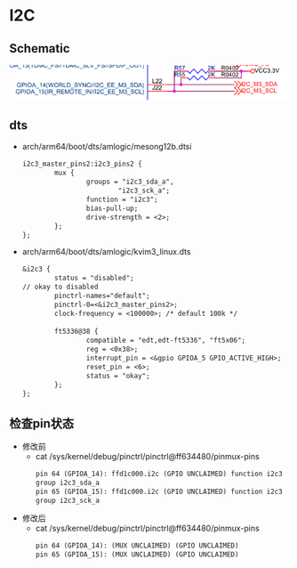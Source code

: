 # I2C


## Schematic

![images/I2C_Port_SCH.png](images/I2C_Port_SCH.png)


## dts

* arch/arm64/boot/dts/amlogic/mesong12b.dtsi
  ```dts
  i2c3_master_pins2:i2c3_pins2 {
          mux {
                  groups = "i2c3_sda_a",
                          "i2c3_sck_a";
                  function = "i2c3";
                  bias-pull-up;
                  drive-strength = <2>;
          };
  };
  ```
* arch/arm64/boot/dts/amlogic/kvim3_linux.dts
  ```dts
  &i2c3 {
          status = "disabled";                                          // okay to disabled
          pinctrl-names="default";
          pinctrl-0=<&i2c3_master_pins2>;
          clock-frequency = <100000>; /* default 100k */
  
          ft5336@38 {
                  compatible = "edt,edt-ft5336", "ft5x06";
                  reg = <0x38>;
                  interrupt_pin = <&gpio GPIOA_5 GPIO_ACTIVE_HIGH>;
                  reset_pin = <6>;
                  status = "okay";
          };
  };
  ```


## 检查pin状态

* 修改前
  * cat /sys/kernel/debug/pinctrl/pinctrl@ff634480/pinmux-pins
    ```
    pin 64 (GPIOA_14): ffd1c000.i2c (GPIO UNCLAIMED) function i2c3 group i2c3_sda_a
    pin 65 (GPIOA_15): ffd1c000.i2c (GPIO UNCLAIMED) function i2c3 group i2c3_sck_a
    ```
* 修改后
  * cat /sys/kernel/debug/pinctrl/pinctrl@ff634480/pinmux-pins
    ```
    pin 64 (GPIOA_14): (MUX UNCLAIMED) (GPIO UNCLAIMED)
    pin 65 (GPIOA_15): (MUX UNCLAIMED) (GPIO UNCLAIMED)
    ```
